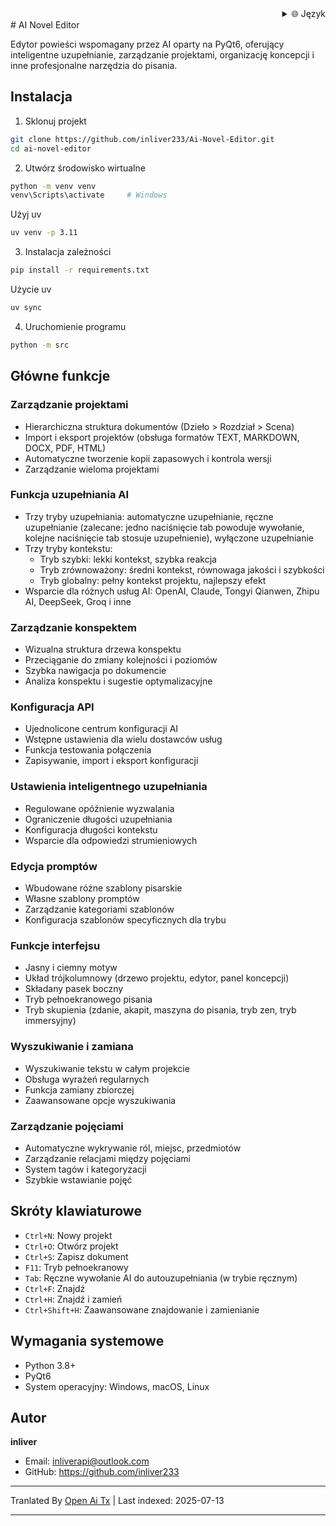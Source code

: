 <div align="right">
  <details>
    <summary >🌐 Język</summary>
    <div>
      <div align="right">
        <p><a href="https://openaitx.github.io/view.html?user=inliver233&project=Ai-Novel-Editor&lang=en">English</a></p>
        <p><a href="https://openaitx.github.io/view.html?user=inliver233&project=Ai-Novel-Editor&lang=zh-CN">简体中文</a></p>
        <p><a href="https://openaitx.github.io/view.html?user=inliver233&project=Ai-Novel-Editor&lang=zh-TW">繁體中文</a></p>
        <p><a href="https://openaitx.github.io/view.html?user=inliver233&project=Ai-Novel-Editor&lang=ja">日本語</a></p>
        <p><a href="https://openaitx.github.io/view.html?user=inliver233&project=Ai-Novel-Editor&lang=ko">한국어</a></p>
        <p><a href="https://openaitx.github.io/view.html?user=inliver233&project=Ai-Novel-Editor&lang=hi">हिन्दी</a></p>
        <p><a href="https://openaitx.github.io/view.html?user=inliver233&project=Ai-Novel-Editor&lang=th">ไทย</a></p>
        <p><a href="https://openaitx.github.io/view.html?user=inliver233&project=Ai-Novel-Editor&lang=fr">Français</a></p>
        <p><a href="https://openaitx.github.io/view.html?user=inliver233&project=Ai-Novel-Editor&lang=de">Deutsch</a></p>
        <p><a href="https://openaitx.github.io/view.html?user=inliver233&project=Ai-Novel-Editor&lang=es">Español</a></p>
        <p><a href="https://openaitx.github.io/view.html?user=inliver233&project=Ai-Novel-Editor&lang=it">Itapano</a></p>
        <p><a href="https://openaitx.github.io/view.html?user=inliver233&project=Ai-Novel-Editor&lang=ru">Русский</a></p>
        <p><a href="https://openaitx.github.io/view.html?user=inliver233&project=Ai-Novel-Editor&lang=pt">Português</a></p>
        <p><a href="https://openaitx.github.io/view.html?user=inliver233&project=Ai-Novel-Editor&lang=nl">Nederlands</a></p>
        <p><a href="https://openaitx.github.io/view.html?user=inliver233&project=Ai-Novel-Editor&lang=pl">Polski</a></p>
        <p><a href="https://openaitx.github.io/view.html?user=inliver233&project=Ai-Novel-Editor&lang=ar">العربية</a></p>
        <p><a href="https://openaitx.github.io/view.html?user=inliver233&project=Ai-Novel-Editor&lang=fa">فارسی</a></p>
        <p><a href="https://openaitx.github.io/view.html?user=inliver233&project=Ai-Novel-Editor&lang=tr">Türkçe</a></p>
        <p><a href="https://openaitx.github.io/view.html?user=inliver233&project=Ai-Novel-Editor&lang=vi">Tiếng Việt</a></p>
        <p><a href="https://openaitx.github.io/view.html?user=inliver233&project=Ai-Novel-Editor&lang=id">Bahasa Indonesia</a></p>
      </div>
    </div>
  </details>
</div>
# AI Novel Editor

Edytor powieści wspomagany przez AI oparty na PyQt6, oferujący inteligentne uzupełnianie, zarządzanie projektami, organizację koncepcji i inne profesjonalne narzędzia do pisania.

## Instalacja

1. Sklonuj projekt
```bash
git clone https://github.com/inliver233/Ai-Novel-Editor.git
cd ai-novel-editor
```

2. Utwórz środowisko wirtualne
```bash
python -m venv venv
venv\Scripts\activate     # Windows
```
Użyj uv
```bash
uv venv -p 3.11
```
3. Instalacja zależności
```bash
pip install -r requirements.txt
```
Użycie uv
```bash
uv sync
```

4. Uruchomienie programu
```bash
python -m src
```

## Główne funkcje

### Zarządzanie projektami
- Hierarchiczna struktura dokumentów (Dzieło > Rozdział > Scena)
- Import i eksport projektów (obsługa formatów TEXT, MARKDOWN, DOCX, PDF, HTML)
- Automatyczne tworzenie kopii zapasowych i kontrola wersji
- Zarządzanie wieloma projektami
### Funkcja uzupełniania AI
- Trzy tryby uzupełniania: automatyczne uzupełnianie, ręczne uzupełnianie (zalecane: jedno naciśnięcie tab powoduje wywołanie, kolejne naciśnięcie tab stosuje uzupełnienie), wyłączone uzupełnianie
- Trzy tryby kontekstu:
  - Tryb szybki: lekki kontekst, szybka reakcja
  - Tryb zrównoważony: średni kontekst, równowaga jakości i szybkości
  - Tryb globalny: pełny kontekst projektu, najlepszy efekt
- Wsparcie dla różnych usług AI: OpenAI, Claude, Tongyi Qianwen, Zhipu AI, DeepSeek, Groq i inne

### Zarządzanie konspektem
- Wizualna struktura drzewa konspektu
- Przeciąganie do zmiany kolejności i poziomów
- Szybka nawigacja po dokumencie
- Analiza konspektu i sugestie optymalizacyjne

### Konfiguracja API
- Ujednolicone centrum konfiguracji AI
- Wstępne ustawienia dla wielu dostawców usług
- Funkcja testowania połączenia
- Zapisywanie, import i eksport konfiguracji
### Ustawienia inteligentnego uzupełniania
- Regulowane opóźnienie wyzwalania
- Ograniczenie długości uzupełniania
- Konfiguracja długości kontekstu
- Wsparcie dla odpowiedzi strumieniowych

### Edycja promptów
- Wbudowane różne szablony pisarskie
- Własne szablony promptów
- Zarządzanie kategoriami szablonów
- Konfiguracja szablonów specyficznych dla trybu

### Funkcje interfejsu
- Jasny i ciemny motyw
- Układ trójkolumnowy (drzewo projektu, edytor, panel koncepcji)
- Składany pasek boczny
- Tryb pełnoekranowego pisania
- Tryb skupienia (zdanie, akapit, maszyna do pisania, tryb zen, tryb immersyjny)

### Wyszukiwanie i zamiana
- Wyszukiwanie tekstu w całym projekcie
- Obsługa wyrażeń regularnych
- Funkcja zamiany zbiorczej
- Zaawansowane opcje wyszukiwania

### Zarządzanie pojęciami
- Automatyczne wykrywanie ról, miejsc, przedmiotów
- Zarządzanie relacjami między pojęciami
- System tagów i kategoryzacji
- Szybkie wstawianie pojęć

## Skróty klawiaturowe

- `Ctrl+N`: Nowy projekt
- `Ctrl+O`: Otwórz projekt
- `Ctrl+S`: Zapisz dokument
- `F11`: Tryb pełnoekranowy
- `Tab`: Ręczne wywołanie AI do autouzupełniania (w trybie ręcznym)
- `Ctrl+F`: Znajdź
- `Ctrl+H`: Znajdź i zamień
- `Ctrl+Shift+H`: Zaawansowane znajdowanie i zamienianie
## Wymagania systemowe

- Python 3.8+
- PyQt6
- System operacyjny: Windows, macOS, Linux

## Autor

**inliver**
- Email: inliverapi@outlook.com  
- GitHub: https://github.com/inliver233

---

Tranlated By [Open Ai Tx](https://github.com/OpenAiTx/OpenAiTx) | Last indexed: 2025-07-13

---
